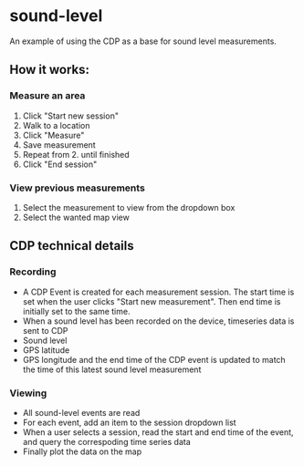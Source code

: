 # sound-level
An example of using the CDP as a base for sound level measurements.

## How it works:

### Measure an area
1. Click "Start new session"
2. Walk to a location
3. Click "Measure"
4. Save measurement
5. Repeat from 2. until finished
6. Click "End session"

### View previous measurements
1. Select the measurement to view from the dropdown box
2. Select the wanted map view


## CDP technical details

### Recording
 - A CDP Event is created for each measurement session. The start time is set when the user clicks "Start new measurement". Then end time is initially set to the same time.
 - When a sound level has been recorded on the device, timeseries data is sent to CDP
  - Sound level
  - GPS latitude
  - GPS longitude
  and the end time of the CDP event is updated to match the time of this latest sound level measurement

### Viewing
 - All sound-level events are read
 - For each event, add an item to the session dropdown list
 - When a user selects a session, read the start and end time of the event, and query the correspoding time series data
 - Finally plot the data on the map


